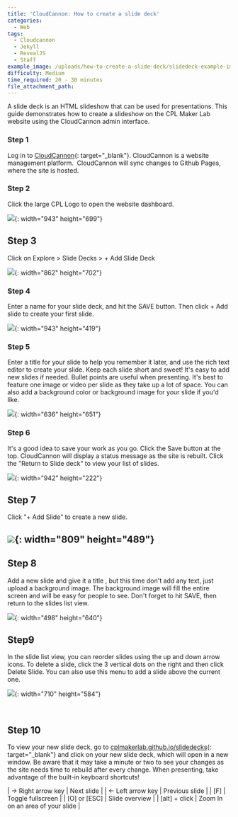 ```yaml
---
title: 'CloudCannon: How to create a slide deck'
categories:
  - Web
tags:
  - Cloudcannon
  - Jekyll
  - RevealJS
  - Staff
example_image: /uploads/how-to-create-a-slide-deck/slidedeck-example-image.png
difficulty: Medium
time_required: 20 - 30 minutes
file_attachment_path:
---
```


A slide deck is an HTML slideshow that can be used for presentations. This guide demonstrates how to create a slideshow on the CPL Maker Lab website using the CloudCannon admin interface.

### Step 1

Log in to [CloudCannon](cloudcannon.com/){: target="_blank"}. CloudCannon is a website management platform.&nbsp; CloudCannon will sync changes to Github Pages, where the site is hosted.

### Step 2

Click the large CPL Logo to open the website dashboard.

![](/uploads/how-to-create-a-slide-deck/guides-cloudcannon-landing.png){: width="943" height="699"}

## Step 3

Click on Explore &gt; Slide Decks &gt; + Add Slide Deck

![](/uploads/how-to-create-a-slide-deck/guides-add-slidedeck.png){: width="862" height="702"}

### Step 4

Enter a name for your slide deck, and hit the SAVE button. Then click + Add slide to create your first slide.

![](/uploads/how-to-create-a-slide-deck/guides-new-slidedeck.png){: width="943" height="419"}

### Step 5

Enter a title for your slide to help you remember it later, and use the rich text editor to create your slide. Keep each slide short and sweet\! It's easy to add new slides if needed. Bullet points are useful when presenting. It's best to feature one image or video per slide as they take up a lot of space. You can also add a background color or background image for your slide if you'd like.

![](/uploads/how-to-create-a-slide-deck/guides-new-slidedeck-info.png){: width="636" height="651"}

### Step 6

It's a good idea to save your work as you go. Click the Save button at the top. CloudCannon will display a status message as the site is rebuilt. Click the "Return to Slide deck" to view your list of slides.

![](/uploads/how-to-create-a-slide-deck/guides-return-to-slidedeck.png){: width="942" height="222"}

## Step 7

Click "+ Add Slide" to create a new slide.

## ![](/uploads/how-to-create-a-slide-deck/guides-new-slidedeck-addslide.png){: width="809" height="489"}

## Step 8

Add a new slide and give it a title , but this time don't add any text, just upload a background image. The background image will fill the entire screen and will be easy for people to see. Don't forget to hit SAVE, then return to the slides list view.

![](/uploads/how-to-create-a-slide-deck/guides-new-slidedeck-backgroundimage.png){: width="498" height="640"}

## Step9

In the slide list view, you can reorder slides using the up and down arrow icons. To delete a slide, click the 3 vertical dots on the right and then click Delete Slide. You can also use this menu to add a slide above the current one.

![](/uploads/how-to-create-a-slide-deck/guides-reorder-slides.png){: width="710" height="584"}

&nbsp;

## Step 10

To view your new slide deck, go to [cplmakerlab.github.io/slidedecks](http://cplmakerlab.github.io/slidedecks){: target="_blank"} and click on your new slide deck, which will open in a new window. Be aware that it may take a minute or two to see your changes as the site needs time to rebuild after every change. When presenting, take advantage of the built-in keyboard shortcuts\!

| → Right arrow key | Next slide |
| ← Left arrow key | Previous slide |
| \[F\] | Toggle fullscreen |
| \[O\] or \[ESC\] | Slide overview |
| \[alt\] + click | Zoom In on an area of your slide |
